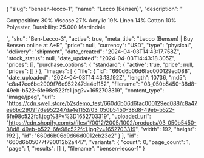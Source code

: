{
  "slug": "bensen-lecco-1",
  "name": "Lecco (Bensen)",
  "description": "<p>Composition: 30% Viscose 27% Acrylic 19% Linen 14% Cotton 10% Polyester, Durability: 25.000 Martindale</p>",
  "sku": "Ben-Lecco-3",
  "active": true,
  "meta_title": "Lecco (Bensen) | Buy Bensen online at A+R",
  "price": null,
  "currency": "USD",
  "type": "physical",
  "delivery": "shipment",
  "date_created": "2024-04-03T14:43:17.758Z",
  "stock_status": null,
  "date_updated": "2024-04-03T14:43:18.305Z",
  "prices": [],
  "purchase_options": {
    "standard": {
      "active": true,
      "price": null,
      "prices": []
    }
  },
  "images": [
    {
      "file": {
        "id": "660d6b06d6fac000129ed088",
        "date_uploaded": "2024-04-03T14:43:18.192Z",
        "length": 10736,
        "md5": "c8a47ee6bc2909f76e952247da4ef152",
        "filename": "03_050b5450-38d8-49eb-b522-6fe98c522fc1.jpg?v=1652703319",
        "content_type": "image/jpeg",
        "url": "https://cdn.swell.store/b2sdemo_test/660d6b06d6fac000129ed088/c8a47ee6bc2909f76e952247da4ef152/03_050b5450-38d8-49eb-b522-6fe98c522fc1.jpg%3Fv%3D1652703319",
        "uploaded_url": "https://cdn.shopify.com/s/files/1/0012/2005/1002/products/03_050b5450-38d8-49eb-b522-6fe98c522fc1.jpg?v=1652703319",
        "width": 192,
        "height": 192
      },
      "id": "660d6b06d9d66d0012cb23e2"
    }
  ],
  "id": "660d6b05077f790012b2a447",
  "variants": {
    "count": 0,
    "page_count": 1,
    "page": 1,
    "results": []
  },
  "filename": "bensen-lecco-1"
}